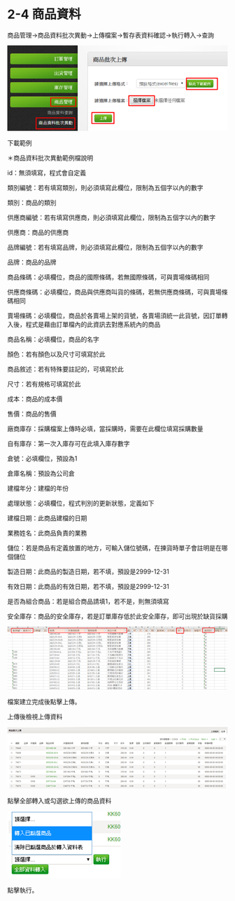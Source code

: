 # 2-4 商品資料

商品管理→商品資料批次異動→上傳檔案→暫存表資料確認→執行轉入→查詢

![](../.gitbook/assets/image-140.png)

下載範例

＊商品資料批次異動範例檔說明

id：無須填寫，程式會自定義

類別編號：若有填寫類別，則必須填寫此欄位，限制為五個字以內的數字

類別：商品的類別

供應商編號：若有填寫供應商，則必須填寫此欄位，限制為五個字以內的數字

供應商：商品的供應商

品牌編號：若有填寫品牌，則必須填寫此欄位，限制為五個字以內的數字

品牌：商品的品牌

商品條碼：必填欄位，商品的國際條碼，若無國際條碼，可與賣場條碼相同

供應商條碼：必填欄位，商品與供應商叫貨的條碼，若無供應商條碼，可與賣場條碼相同

賣場條碼：必填欄位，商品於各賣場上架的貨號，各賣場須統一此貨號，因訂單轉入後，程式是藉由訂單檔內的此資訊去對應系統內的商品

商品名稱：必填欄位，商品的名字

顏色：若有顏色以及尺寸可填寫於此

商品敘述：若有特殊要註記的，可填寫於此

尺寸：若有規格可填寫於此

成本：商品的成本價

售價：商品的售價

廠商庫存：採購檔案上傳時必填，當採購時，需要在此欄位填寫採購數量

自有庫存：第一次入庫存可在此填入庫存數字

倉號：必填欄位，預設為1

倉庫名稱：預設為公司倉

建檔年分：建檔的年份

處理狀態：必填欄位，程式判別的更新狀態，定義如下

建檔日期：此商品建檔的日期

業務姓名：此商品負責的業務

儲位：若是商品有定義放置的地方，可輸入儲位號碼，在揀貨時單子會註明是在哪個儲位

製造日期：此商品的製造日期，若不填，預設是2999-12-31

有效日期：此商品的有效日期，若不填，預設是2999-12-31

是否為組合商品：若是組合商品請填1，若不是，則無須填寫

安全庫存：商品的安全庫存，若是訂單庫存低於此安全庫存，即可出現於缺貨採購

![](../.gitbook/assets/image-56.png)

檔案建立完成後點擊上傳。

上傳後檢視上傳資料

![](../.gitbook/assets/image-25.png)

點擊全部轉入或勾選欲上傳的商品資料

![](../.gitbook/assets/image-59.png)

點擊執行。

